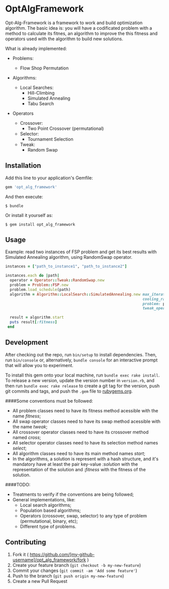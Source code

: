 # OptAlgFramework

Opt-Alg-Framework is a framework to work and build optimization algorithm. The basic idea is: you will have a codificated problem with a method to calculate its fitnes, an algorithm to improve the this fitness and operators used with the algorithm to build new solutions.

What is already implemented:

  * Problems:
    * Flow Shop Permutation

  * Algorithms:
    * Local Searches:
      * Hill-Climbing
      * Simulated Annealing
      * Tabu Search
     
  * Operators
    * Crossover:
      * Two Point Crossover (permutational)
    * Selector:
      * Tournament Selection
    * Tweak:
      * Random Swap 

## Installation

Add this line to your application's Gemfile:

```ruby
gem 'opt_alg_framework'
```

And then execute:

    $ bundle

Or install it yourself as:

    $ gem install opt_alg_framework

## Usage

Example: read two instances of FSP problem and get its best results with Simulated Annealing algorithm, using RandomSwap operator.

```ruby
instances = ["path_to_instance1", "path_to_instance2"]

instances.each do |path|
  operator = Operator::Tweak::RandomSwap.new
  problem = Problem::FSP.new
  problem.load_schedule(path)
  algorithm = Algorithm::LocalSearch::SimulatedAnnealing.new max_iterations: 10,
                                                             cooling_rate: 0.009,
                                                             problem: problem,
                                                             tweak_operator: operator

  result = algorithm.start
  puts result[:fitness]
 end
```

## Development

After checking out the repo, run `bin/setup` to install dependencies. Then, run `bin/console` or, alternatively, `bundle console` for an interactive prompt that will allow you to experiment.

To install this gem onto your local machine, run `bundle exec rake install`. To release a new version, update the version number in `version.rb`, and then run `bundle exec rake release` to create a git tag for the version, push git commits and tags, and push the `.gem` file to [rubygems.org](https://rubygems.org).

####Some conventions must be followed:

  * All problem classes need to have its fitness method acessible with the name *fitness*;
  * All swap operator classes need to have its swap method acessible with the name *tweak*;
  * All crossover operator classes need to have its crossover method named *cross*;
  * All selector operator classes need to have its selection method names *select*;
  * All algorithm classes need to have its main method names *start*;
  * In the algorithms, a solution is represent with a hash structure, and it's mandatory have at least the pair key-value *:solution* with the representation of the solution and *:fitness* with the fitness of the solution.

####TODO:

   * Treatments to verify if the conventions are being followed;
   * General implementations, like:
     * Local search algorithms;
     * Population based algorithms;
     * Operators (crossover, swap, selector) to any type of problem (permutational, binary, etc);
     * Different type of problems.

## Contributing

1. Fork it ( https://github.com/[my-github-username]/opt_alg_framework/fork )
2. Create your feature branch (`git checkout -b my-new-feature`)
3. Commit your changes (`git commit -am 'Add some feature'`)
4. Push to the branch (`git push origin my-new-feature`)
5. Create a new Pull Request
